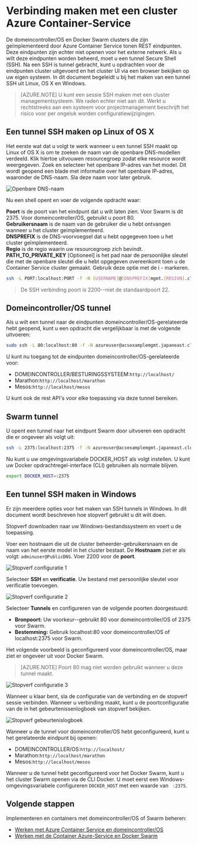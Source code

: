 <properties
   pageTitle="Verbinding maken met een cluster Azure Container-Service | Microsoft Azure"
   description="Verbinding maken met een cluster Azure Container-Service met behulp van een tunnel SSH."
   services="container-service"
   documentationCenter=""
   authors="rgardler"
   manager="timlt"
   editor=""
   tags="acs, azure-container-service"
   keywords="Docker, Containers, Micro-services, domeincontroller/OS, Azure"/>

<tags
   ms.service="container-service"
   ms.devlang="na"
   ms.topic="get-started-article"
   ms.tgt_pltfrm="na"
   ms.workload="na"
   ms.date="09/13/2016"
   ms.author="rogardle"/>


# <a name="connect-to-an-azure-container-service-cluster"></a>Verbinding maken met een cluster Azure Container-Service

De domeincontroller/OS en Docker Swarm clusters die zijn geïmplementeerd door Azure Container Service tonen REST eindpunten. Deze eindpunten zijn echter niet openen voor het externe netwerk. Als u wilt deze eindpunten worden beheerd, moet u een tunnel Secure Shell (SSH). Na een SSH is tunnel gebracht, kunt u opdrachten voor de eindpunten cluster uitgevoerd en het cluster UI via een browser bekijken op uw eigen systeem. In dit document begeleidt u bij het maken van een tunnel SSH uit Linux, OS X en Windows.

>[AZURE.NOTE] U kunt een sessie SSH maken met een cluster managementsysteem. We raden echter niet aan dit. Werkt u rechtstreeks aan een systeem voor projectmanagement beschrijft het risico voor per ongeluk worden configuratiewijzigingen.   

## <a name="create-an-ssh-tunnel-on-linux-or-os-x"></a>Een tunnel SSH maken op Linux of OS X

Het eerste wat dat u volgt te werk wanneer u een tunnel SSH maakt op Linux of OS X is om te zoeken de naam van de openbare DNS-modellen verdeeld. Klik hiertoe uitvouwen resourcegroep zodat elke resource wordt weergegeven. Zoek en selecteer het openbare IP-adres van het model. Dit wordt geopend een blade met informatie over het openbare IP-adres, waaronder de DNS-naam. Sla deze naam voor later gebruik. <br />


![Openbare DNS-naam](media/pubdns.png)

Nu een shell opent en voer de volgende opdracht waar:

**Poort** is de poort van het eindpunt dat u wilt laten zien. Voor Swarm is dit 2375. Voor domeincontroller/OS, gebruikt u poort 80.  
**Gebruikersnaam** is de naam van de gebruiker die u hebt ontvangen wanneer u het cluster geïmplementeerd.  
**DNSPREFIX** is de DNS-voorvoegsel dat u hebt opgegeven toen u het cluster geïmplementeerd.  
**Regio** is de regio waarin uw resourcegroep zich bevindt.  
**PATH_TO_PRIVATE_KEY** [Optioneel] is het pad naar de persoonlijke sleutel die met de openbare sleutel die u hebt opgegeven overeenkomt toen u de Container Service cluster gemaakt. Gebruik deze optie met de i - markeren.

```bash
ssh -L PORT:localhost:PORT -f -N [USERNAME]@[DNSPREFIX]mgmt.[REGION].cloudapp.azure.com -p 2200
```
> De SSH verbinding poort is 2200--niet de standaardpoort 22.

## <a name="dcos-tunnel"></a>Domeincontroller/OS tunnel

Als u wilt een tunnel naar de eindpunten domeincontroller/OS-gerelateerde hebt geopend, kunt u een opdracht die vergelijkbaar is met de volgende uitvoeren:

```bash
sudo ssh -L 80:localhost:80 -f -N azureuser@acsexamplemgmt.japaneast.cloudapp.azure.com -p 2200
```

U kunt nu toegang tot de eindpunten domeincontroller/OS-gerelateerde voor:

- DOMEINCONTROLLER/BESTURINGSSYSTEEM:`http://localhost/`
- Marathon:`http://localhost/marathon`
- Mesos:`http://localhost/mesos`

U kunt ook de rest API's voor elke toepassing via deze tunnel bereiken.

## <a name="swarm-tunnel"></a>Swarm tunnel

U opent een tunnel naar het eindpunt Swarm door uitvoeren een opdracht die er ongeveer als volgt uit:

```bash
ssh -L 2375:localhost:2375 -f -N azureuser@acsexamplemgmt.japaneast.cloudapp.azure.com -p 2200
```

Nu kunt u uw omgevingsvariabele DOCKER_HOST als volgt instellen. U kunt uw Docker opdrachtregel-interface (CLI) gebruiken als normale blijven.

```bash
export DOCKER_HOST=:2375
```

## <a name="create-an-ssh-tunnel-on-windows"></a>Een tunnel SSH maken in Windows

Er zijn meerdere opties voor het maken van SSH tunnels in Windows. In dit document wordt beschreven hoe stopverf gebruikt u dit wilt doen.

Stopverf downloaden naar uw Windows-bestandssysteem en voert u de toepassing.

Voer een hostnaam die uit de cluster beheerder-gebruikersnaam en de naam van het eerste model in het cluster bestaat. De **Hostnaam** ziet er als volgt: `adminuser@PublicDNS`. Voer 2200 voor de **poort**.

![Stopverf configuratie 1](media/putty1.png)

Selecteer **SSH** en **verificatie**. Uw bestand met persoonlijke sleutel voor verificatie toevoegen.

![Stopverf configuratie 2](media/putty2.png)

Selecteer **Tunnels** en configureren van de volgende poorten doorgestuurd:
- **Bronpoort:** Uw voorkeur--gebruikt 80 voor domeincontroller/OS of 2375 voor Swarm.
- **Bestemming:** Gebruik localhost:80 voor domeincontroller/OS of localhost:2375 voor Swarm.

Het volgende voorbeeld is geconfigureerd voor domeincontroller/OS, maar ziet er ongeveer uit voor Docker Swarm.

>[AZURE.NOTE] Poort 80 mag niet worden gebruikt wanneer u deze tunnel maakt.

![Stopverf configuratie 3](media/putty3.png)

Wanneer u klaar bent, sla de configuratie van de verbinding en de stopverf sessie verbinden. Wanneer u verbinding maakt, kunt u de poortconfiguratie van de in het gebeurtenissenlogboek van stopverf bekijken.

![Stopverf gebeurtenislogboek](media/putty4.png)

Wanneer u de tunnel voor domeincontroller/OS hebt geconfigureerd, kunt u het gerelateerde eindpunt bij openen:

- DOMEINCONTROLLER/OS:`http://localhost/`
- Marathon:`http://localhost/marathon`
- Mesos:`http://localhost/mesos`

Wanneer u de tunnel hebt geconfigureerd voor het Docker Swarm, kunt u het cluster Swarm openen via de CLI Docker. U moet eerst een Windows-omgevingsvariabele configureren `DOCKER_HOST` met een waarde van ` :2375`.

## <a name="next-steps"></a>Volgende stappen

Implementeren en containers met domeincontroller/OS of Swarm beheren:

- [Werken met Azure Container Service en domeincontroller/OS](container-service-mesos-marathon-rest.md)
- [Werken met de Container Azure-Service en Docker Swarm](container-service-docker-swarm.md)
